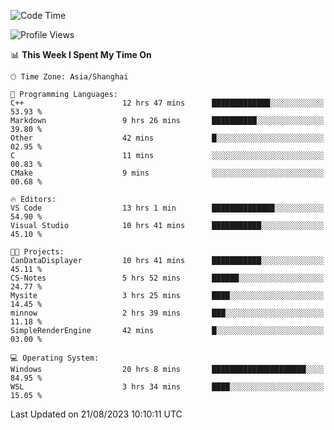 <!--START_SECTION:waka-->
![Code Time](http://img.shields.io/badge/Code%20Time-1%2C180%20hrs%2047%20mins-blue)

![Profile Views](http://img.shields.io/badge/Profile%20Views-1-blue)

📊 **This Week I Spent My Time On** 

```text
🕑︎ Time Zone: Asia/Shanghai

💬 Programming Languages: 
C++                      12 hrs 47 mins      █████████████░░░░░░░░░░░░   53.93 % 
Markdown                 9 hrs 26 mins       ██████████░░░░░░░░░░░░░░░   39.80 % 
Other                    42 mins             █░░░░░░░░░░░░░░░░░░░░░░░░   02.95 % 
C                        11 mins             ░░░░░░░░░░░░░░░░░░░░░░░░░   00.83 % 
CMake                    9 mins              ░░░░░░░░░░░░░░░░░░░░░░░░░   00.68 % 

🔥 Editors: 
VS Code                  13 hrs 1 min        ██████████████░░░░░░░░░░░   54.90 % 
Visual Studio            10 hrs 41 mins      ███████████░░░░░░░░░░░░░░   45.10 % 

🐱‍💻 Projects: 
CanDataDisplayer         10 hrs 41 mins      ███████████░░░░░░░░░░░░░░   45.11 % 
CS-Notes                 5 hrs 52 mins       ██████░░░░░░░░░░░░░░░░░░░   24.77 % 
Mysite                   3 hrs 25 mins       ████░░░░░░░░░░░░░░░░░░░░░   14.45 % 
minnow                   2 hrs 39 mins       ███░░░░░░░░░░░░░░░░░░░░░░   11.18 % 
SimpleRenderEngine       42 mins             █░░░░░░░░░░░░░░░░░░░░░░░░   03.00 % 

💻 Operating System: 
Windows                  20 hrs 8 mins       █████████████████████░░░░   84.95 % 
WSL                      3 hrs 34 mins       ████░░░░░░░░░░░░░░░░░░░░░   15.05 % 
```


 Last Updated on 21/08/2023 10:10:11 UTC
<!--END_SECTION:waka-->